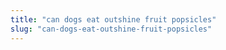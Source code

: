 ```yaml
---
title: "can dogs eat outshine fruit popsicles"
slug: "can-dogs-eat-outshine-fruit-popsicles"
---
```


